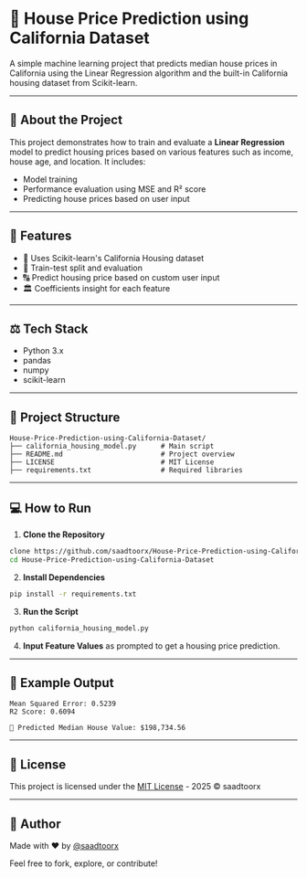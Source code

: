 # 🏡 House Price Prediction using California Dataset

A simple machine learning project that predicts median house prices in California using the Linear Regression algorithm and the built-in California housing dataset from Scikit-learn.

---

## 🧬 About the Project

This project demonstrates how to train and evaluate a **Linear Regression** model to predict housing prices based on various features such as income, house age, and location. It includes:

* Model training
* Performance evaluation using MSE and R² score
* Predicting house prices based on user input

---

## 🚀 Features

* 🔢 Uses Scikit-learn's California Housing dataset
* 🔄 Train-test split and evaluation
* 🔠 Predict housing price based on custom user input
* 🏛️ Coefficients insight for each feature

---

## ⚖️ Tech Stack

* Python 3.x
* pandas
* numpy
* scikit-learn

---

## 📁 Project Structure

```
House-Price-Prediction-using-California-Dataset/
├── california_housing_model.py      # Main script
├── README.md                        # Project overview
├── LICENSE                          # MIT License
├── requirements.txt                 # Required libraries
```

---

## 💻 How to Run

1. **Clone the Repository**

```bash
clone https://github.com/saadtoorx/House-Price-Prediction-using-California-Dataset.git
cd House-Price-Prediction-using-California-Dataset
```

2. **Install Dependencies**

```bash
pip install -r requirements.txt
```

3. **Run the Script**

```bash
python california_housing_model.py
```

4. **Input Feature Values** as prompted to get a housing price prediction.

---

## 🌆 Example Output

```
Mean Squared Error: 0.5239
R2 Score: 0.6094

🏡 Predicted Median House Value: $198,734.56
```

---

## 📄 License

This project is licensed under the [MIT License](LICENSE) - 2025 © saadtoorx

---

## 👤 Author

Made with ❤️ by [@saadtoorx](https://github.com/saadtoorx)

Feel free to fork, explore, or contribute!
